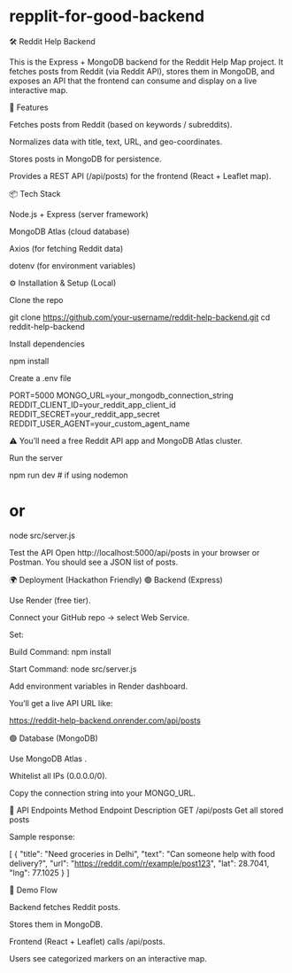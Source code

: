 # repplit-for-good-backend
🛠️ Reddit Help Backend

This is the Express + MongoDB backend for the Reddit Help Map project.
It fetches posts from Reddit (via Reddit API), stores them in MongoDB, and exposes an API that the frontend can consume and display on a live interactive map.

🚀 Features

Fetches posts from Reddit (based on keywords / subreddits).

Normalizes data with title, text, URL, and geo-coordinates.

Stores posts in MongoDB for persistence.

Provides a REST API (/api/posts) for the frontend (React + Leaflet map).

📦 Tech Stack

Node.js + Express (server framework)

MongoDB Atlas (cloud database)

Axios (for fetching Reddit data)

dotenv (for environment variables)

⚙️ Installation & Setup (Local)

Clone the repo

git clone https://github.com/your-username/reddit-help-backend.git
cd reddit-help-backend


Install dependencies

npm install


Create a .env file

PORT=5000
MONGO_URL=your_mongodb_connection_string
REDDIT_CLIENT_ID=your_reddit_app_client_id
REDDIT_SECRET=your_reddit_app_secret
REDDIT_USER_AGENT=your_custom_agent_name


⚠️ You’ll need a free Reddit API app
 and MongoDB Atlas
 cluster.

Run the server

npm run dev   # if using nodemon
# or
node src/server.js


Test the API
Open http://localhost:5000/api/posts
 in your browser or Postman.
You should see a JSON list of posts.

🌍 Deployment (Hackathon Friendly)
🟢 Backend (Express)

Use Render
 (free tier).

Connect your GitHub repo → select Web Service.

Set:

Build Command: npm install

Start Command: node src/server.js

Add environment variables in Render dashboard.

You’ll get a live API URL like:

https://reddit-help-backend.onrender.com/api/posts

🟢 Database (MongoDB)

Use MongoDB Atlas
.

Whitelist all IPs (0.0.0.0/0).

Copy the connection string into your MONGO_URL.

📡 API Endpoints
Method	Endpoint	Description
GET	/api/posts	Get all stored posts

Sample response:

[
  {
    "title": "Need groceries in Delhi",
    "text": "Can someone help with food delivery?",
    "url": "https://reddit.com/r/example/post123",
    "lat": 28.7041,
    "lng": 77.1025
  }
]

📸 Demo Flow

Backend fetches Reddit posts.

Stores them in MongoDB.

Frontend (React + Leaflet) calls /api/posts.

Users see categorized markers on an interactive map.